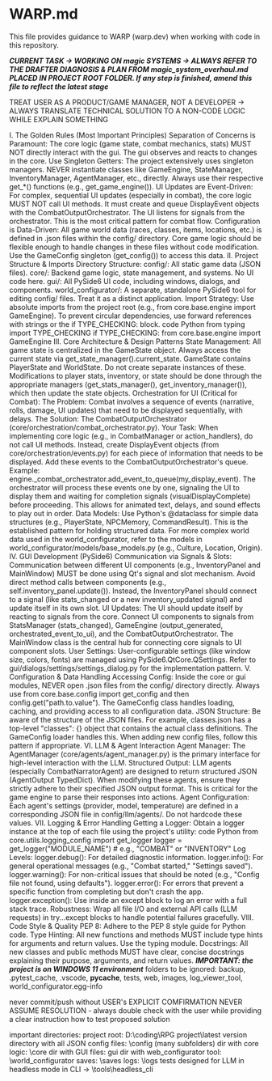 # WARP.md

This file provides guidance to WARP (warp.dev) when working with code in this repository.

***CURRENT TASK -> WORKING ON magic SYSTEMS -> ALWAYS REFER TO THE DRAFTER DIAGNOSIS & PLAN FROM magic_system_overhaul.md PLACED IN PROJECT ROOT FOLDER.
If any step is finished, amend this file to reflect the latest stage***

TREAT USER AS A PRODUCT/GAME MANAGER, NOT A DEVELOPER -> ALWAYS TRANSLATE TECHNICAL SOLUTION TO A NON-CODE LOGIC WHILE EXPLAIN SOMETHING

I. The Golden Rules (Most Important Principles)
Separation of Concerns is Paramount: The core logic (game state, combat mechanics, stats) MUST NOT directly interact with the gui. The gui observes and reacts to changes in the core.
Use Singleton Getters: The project extensively uses singleton managers. NEVER instantiate classes like GameEngine, StateManager, InventoryManager, AgentManager, etc., directly. Always use their respective get_*() functions (e.g., get_game_engine()).
UI Updates are Event-Driven: For complex, sequential UI updates (especially in combat), the core logic MUST NOT call UI methods. It must create and queue DisplayEvent objects with the CombatOutputOrchestrator. The UI listens for signals from the orchestrator. This is the most critical pattern for combat flow.
Configuration is Data-Driven: All game world data (races, classes, items, locations, etc.) is defined in .json files within the config/ directory. Core game logic should be flexible enough to handle changes in these files without code modification. Use the GameConfig singleton (get_config()) to access this data.
II. Project Structure & Imports
Directory Structure:
config/: All static game data (JSON files).
core/: Backend game logic, state management, and systems. No UI code here.
gui/: All PySide6 UI code, including windows, dialogs, and components.
world_configurator/: A separate, standalone PySide6 tool for editing config/ files. Treat it as a distinct application.
Import Strategy:
Use absolute imports from the project root (e.g., from core.base.engine import GameEngine).
To prevent circular dependencies, use forward references with strings or the if TYPE_CHECKING: block.
code
Python
from typing import TYPE_CHECKING
if TYPE_CHECKING:
    from core.base.engine import GameEngine
III. Core Architecture & Design Patterns
State Management:
All game state is centralized in the GameState object.
Always access the current state via get_state_manager().current_state.
GameState contains PlayerState and WorldState. Do not create separate instances of these.
Modifications to player stats, inventory, or state should be done through the appropriate managers (get_stats_manager(), get_inventory_manager()), which then update the state objects.
Orchestration for UI (Critical for Combat):
The Problem: Combat involves a sequence of events (narrative, rolls, damage, UI updates) that need to be displayed sequentially, with delays.
The Solution: The CombatOutputOrchestrator (core/orchestration/combat_orchestrator.py).
Your Task:
When implementing core logic (e.g., in CombatManager or action_handlers), do not call UI methods.
Instead, create DisplayEvent objects (from core/orchestration/events.py) for each piece of information that needs to be displayed.
Add these events to the CombatOutputOrchestrator's queue. Example: engine._combat_orchestrator.add_event_to_queue(my_display_event).
The orchestrator will process these events one by one, signaling the UI to display them and waiting for completion signals (visualDisplayComplete) before proceeding. This allows for animated text, delays, and sound effects to play out in order.
Data Models:
Use Python's @dataclass for simple data structures (e.g., PlayerState, NPCMemory, CommandResult). This is the established pattern for holding structured data.
For more complex world data used in the world_configurator, refer to the models in world_configurator/models/base_models.py (e.g., Culture, Location, Origin).
IV. GUI Development (PySide6)
Communication via Signals & Slots:
Communication between different UI components (e.g., InventoryPanel and MainWindow) MUST be done using Qt's signal and slot mechanism.
Avoid direct method calls between components (e.g., self.inventory_panel.update()). Instead, the InventoryPanel should connect to a signal (like stats_changed or a new inventory_updated signal) and update itself in its own slot.
UI Updates:
The UI should update itself by reacting to signals from the core.
Connect UI components to signals from StatsManager (stats_changed), GameEngine (output_generated, orchestrated_event_to_ui), and the CombatOutputOrchestrator.
The MainWindow class is the central hub for connecting core signals to UI component slots.
User Settings:
User-configurable settings (like window size, colors, fonts) are managed using PySide6.QtCore.QSettings. Refer to gui/dialogs/settings/settings_dialog.py for the implementation pattern.
V. Configuration & Data Handling
Accessing Config:
Inside the core or gui modules, NEVER open .json files from the config/ directory directly.
Always use from core.base.config import get_config and then config.get("path.to.value").
The GameConfig class handles loading, caching, and providing access to all configuration data.
JSON Structure:
Be aware of the structure of the JSON files. For example, classes.json has a top-level "classes": {} object that contains the actual class definitions. The GameConfig loader handles this. When adding new config files, follow this pattern if appropriate.
VI. LLM & Agent Interaction
Agent Manager: The AgentManager (core/agents/agent_manager.py) is the primary interface for high-level interaction with the LLM.
Structured Output: LLM agents (especially CombatNarratorAgent) are designed to return structured JSON (AgentOutput TypedDict). When modifying these agents, ensure they strictly adhere to their specified JSON output format. This is critical for the game engine to parse their responses into actions.
Agent Configuration: Each agent's settings (provider, model, temperature) are defined in a corresponding JSON file in config/llm/agents/. Do not hardcode these values.
VII. Logging & Error Handling
Getting a Logger:
Obtain a logger instance at the top of each file using the project's utility:
code
Python
from core.utils.logging_config import get_logger
logger = get_logger("MODULE_NAME") # e.g., "COMBAT" or "INVENTORY"
Log Levels:
logger.debug(): For detailed diagnostic information.
logger.info(): For general operational messages (e.g., "Combat started," "Settings saved").
logger.warning(): For non-critical issues that should be noted (e.g., "Config file not found, using defaults").
logger.error(): For errors that prevent a specific function from completing but don't crash the app.
logger.exception(): Use inside an except block to log an error with a full stack trace.
Robustness:
Wrap all file I/O and external API calls (LLM requests) in try...except blocks to handle potential failures gracefully.
VIII. Code Style & Quality
PEP 8: Adhere to the PEP 8 style guide for Python code.
Type Hinting: All new functions and methods MUST include type hints for arguments and return values. Use the typing module.
Docstrings: All new classes and public methods MUST have clear, concise docstrings explaining their purpose, arguments, and return values.
***IMPORTANT: the project is on WINDOWS 11 environment***
folders to be ignored:
backup, .pytest_cache, .vscode, __pycache__, tests, web, images, log_viewer_tool, world_configurator.egg-info

never commit/push without USER's EXPLICIT COMFIRMATION
NEVER ASSUME RESOLUTION - always double check with the user while providing a clear instruction how to test proposed solution

important directories:
project root: D:\coding\RPG project\latest version
directory with all JSON config files: \config (many subfolders)
dir with core logic: \core
dir with GUI files: gui
dir  with web_configurator tool: \world_configurator
saves: \saves
logs: \logs
tests designed for LLM in headless mode in CLI -> \tools\headless_cli
